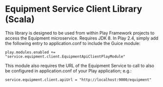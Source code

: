 Equipment Service Client Library (Scala)
========================================

This library is designed to be used from within Play Framework projects to access the Equipment microservice. Requires JDK 8.
In Play 2.4, simply add the following entry to application.conf to include the Guice module:

```
play.modules.enabled += "service.equipment.client.EquipmentApiClientPlayModule"
```

This module also requires the URL of the Equipment Service to call to also be configured in application.conf of your Play application; e.g.:

```
service.equipment.client.apiUrl = "http://localhost:9000/equipment"
```


